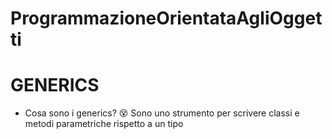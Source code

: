 # ProgrammazioneOrientataAgliOggetti
# **GENERICS**
- Cosa sono i generics? :dizzy_face:
Sono uno strumento per scrivere classi e metodi parametriche rispetto a un tipo
